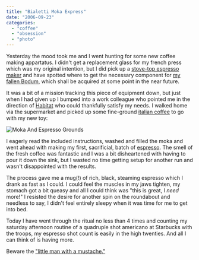 ```yaml
---
title: "Bialetti Moka Express"
date: "2006-09-23"
categories: 
  - "coffee"
  - "obsession"
  - "photo"
---
```


Yesterday the mood took me and I went hunting for some new coffee making appartatus. I didn't get a replacement glass for my french press which was my original intention, but I did pick up a [stove-top espresso maker](http://www.bialetti.it/uk/catalogue/scheda.asp?id_cat=24&pag=1) and have spotted where to get the necessary component for [my fallen Bodum](http://sickbiscuit.com/blog/2006/09/19/bye-bye-bodum/), which shall be acquired at some point in the near future.

It was a bit of a mission tracking this piece of equipment down, but just when I had given up I bumped into a work colleague who pointed me in the direction of [Habitat](http://www.habitat.co.uk/) who could thankfully satisfy my needs. I walked home via the supermarket and picked up some fine-ground [italian coffee](http://www.lavazza.com/) to go with my new toy:

![Moka And Espresso Grounds](http://sickbiscuit.com/wp-content/uploads/2006/09/moka_and_grounds.jpg)

I eagerly read the included instructions, washed and filled the moka and went ahead with making my first, sacrificial, batch of [espresso](http://en.wikipedia.org/wiki/Espresso). The smell of the fresh coffee was fantastic and I was a bit disheartened with having to pour it down the sink, but I wasted no time getting setup for another run and wasn't disappointed with the results.

The process gave me a mug(!) of rich, black, steaming espresso which I drank as fast as I could. I could feel the muscles in my jaws tighten, my stomach got a bit queasy and all I could think was "this is great, I _need_ more!" I resisted the desire for another spin on the roundabout and needless to say, I didn't feel entirely sleepy when it was time for me to get into bed.

Today I have went through the ritual no less than 4 times and counting my saturday afternoon routine of a quadruple shot americano at Starbucks with the troops, my espresso shot count is easily in the high twenties. And all I can think of is having more.

Beware the ["little man with a mustache."](http://www.ineedcoffee.com/03/mokaexpress/?page=2)

